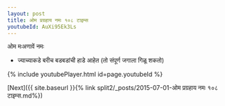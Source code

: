 ```yaml
---
layout: post
title: ओम प्रग्रहाय नमः १०८ टाइम्स
youtubeId: AuXi95Ek3Ls
---
```

 
 
 ओम मःअणावें नमः  
 
 -  ज्याच्याकडे बरीच बडबडांची हाडे आहेत (तो संपूर्ण जगाला गिळू शकतो) 
 
  
 
  
 
 
 
 
 
 


{% include youtubePlayer.html id=page.youtubeId %}
 
[Next]({{ site.baseurl }}{% link  split2/_posts/2015-07-01-ओम प्रग्रहाय नमः १०८ टाइम्स.md%})
 
